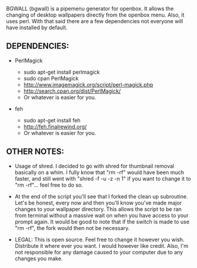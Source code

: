 BGWALL (bgwall) is a pipemenu generator for openbox.
It allows the changing of desktop wallpapers directly
from the openbox menu. Also, it uses perl. With that
said there are a few dependencies not everyone will
have installed by default.

DEPENDENCIES:
-------------

* PerlMagick
    * sudo apt-get install perlmagick
    * sudo cpan PerlMagick
    * http://www.imagemagick.org/script/perl-magick.php
    * http://search.cpan.org/dist/PerlMagick/
    * Or whatever is easier for you.

* feh
    * sudo apt-get install feh
    * http://feh.finalrewind.org/
    * Or whatever is easier for you.

OTHER NOTES:
------------

- Usage of shred. I decided to go with shred for
  thumbnail removal basically on a whim. I fully know
  that "rm -rf" would have been much faster, and
  still went with "shred -f -u -z -n 1" if you want to
  change it to "rm -rf"... feel free to do so.

- At the end of the script you'll see that I forked the
  clean up subroutine. Let's be honest, every now and then
  you'll know you've made major changes to your wallpaper
  directory. This allows the script to be ran from terminal
  without a massive wait on when you have access to your
  prompt again. It would be good to note that if the
  switch is made to use "rm -rf", the fork would then not
  be necessary.
  
- LEGAL: This is open source. Feel free to change it 
  however you wish. Distribute it where ever you want. I 
  would however like credit. Also, I'm not responsible 
  for any damage caused to your computer due to any 
  changes you make.